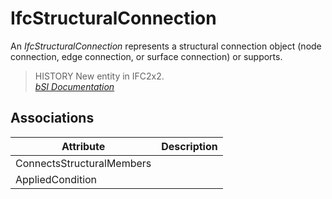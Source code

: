IfcStructuralConnection
=======================
An _IfcStructuralConnection_ represents a structural connection object (node
connection, edge connection, or surface connection) or supports.  
  
> HISTORY  New entity in IFC2x2.  
[ _bSI
Documentation_](https://standards.buildingsmart.org/IFC/DEV/IFC4_2/FINAL/HTML/schema/ifcstructuralanalysisdomain/lexical/ifcstructuralconnection.htm)


Associations
------------
| Attribute                 | Description   |
|---------------------------|---------------|
| ConnectsStructuralMembers |               |
| AppliedCondition          |               |

